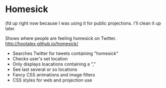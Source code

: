 # Homesick

(fd up right now because I was using it for public projections. I'll clean it up later.

Shows where people are feeling homesick on Twitter. http://hootalex.github.io/homesick/

 * Searches Twitter for tweets containing "homesick"
 * Checks user's set location
 * Only displays loacations containing a ","
 * See last several or so locations
 * Fancy CSS animations and image filters
 * CSS styles for web and projection use
